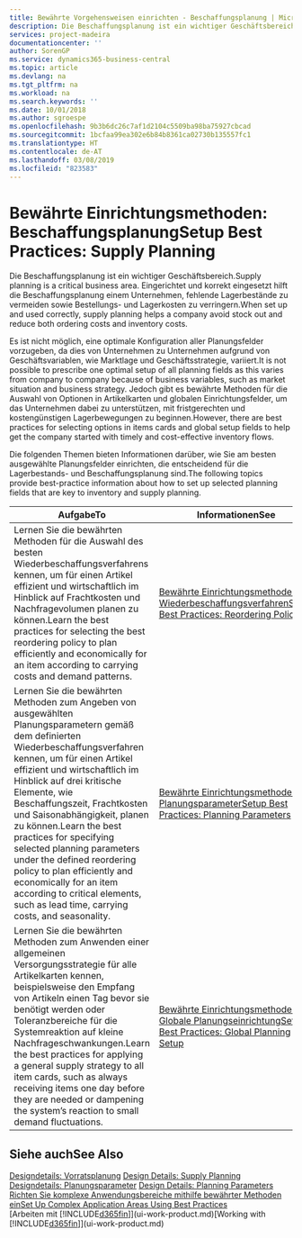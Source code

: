 ```yaml
---
title: Bewährte Vorgehensweisen einrichten - Beschaffungsplanung | Microsoft Docs
description: Die Beschaffungsplanung ist ein wichtiger Geschäftsbereich. Eingerichtet und korrekt eingesetzt hilft die Beschaffungsplanung einem Unternehmen, fehlende Lagerbestände zu vermeiden sowie Bestellungs- und Lagerkosten zu verringern.
services: project-madeira
documentationcenter: ''
author: SorenGP
ms.service: dynamics365-business-central
ms.topic: article
ms.devlang: na
ms.tgt_pltfrm: na
ms.workload: na
ms.search.keywords: ''
ms.date: 10/01/2018
ms.author: sgroespe
ms.openlocfilehash: 9b3b6dc26c7af1d2104c5509ba98ba75927cbcad
ms.sourcegitcommit: 1bcfaa99ea302e6b84b8361ca02730b135557fc1
ms.translationtype: HT
ms.contentlocale: de-AT
ms.lasthandoff: 03/08/2019
ms.locfileid: "823583"
---
```

# <a name="setup-best-practices-supply-planning"></a><span data-ttu-id="9695c-104">Bewährte Einrichtungsmethoden: Beschaffungsplanung</span><span class="sxs-lookup"><span data-stu-id="9695c-104">Setup Best Practices: Supply Planning</span></span>
<span data-ttu-id="9695c-105">Die Beschaffungsplanung ist ein wichtiger Geschäftsbereich.</span><span class="sxs-lookup"><span data-stu-id="9695c-105">Supply planning is a critical business area.</span></span> <span data-ttu-id="9695c-106">Eingerichtet und korrekt eingesetzt hilft die Beschaffungsplanung einem Unternehmen, fehlende Lagerbestände zu vermeiden sowie Bestellungs- und Lagerkosten zu verringern.</span><span class="sxs-lookup"><span data-stu-id="9695c-106">When set up and used correctly, supply planning helps a company avoid stock out and reduce both ordering costs and inventory costs.</span></span>  

 <span data-ttu-id="9695c-107">Es ist nicht möglich, eine optimale Konfiguration aller Planungsfelder vorzugeben, da dies von Unternehmen zu Unternehmen aufgrund von Geschäftsvariablen, wie Marktlage und Geschäftsstrategie, variiert.</span><span class="sxs-lookup"><span data-stu-id="9695c-107">It is not possible to prescribe one optimal setup of all planning fields as this varies from company to company because of business variables, such as market situation and business strategy.</span></span> <span data-ttu-id="9695c-108">Jedoch gibt es bewährte Methoden für die Auswahl von Optionen in Artikelkarten und globalen Einrichtungsfelder, um das Unternehmen dabei zu unterstützen, mit fristgerechten und kostengünstigen Lagerbewegungen zu beginnen.</span><span class="sxs-lookup"><span data-stu-id="9695c-108">However, there are best practices for selecting options in items cards and global setup fields to help get the company started with timely and cost-effective inventory flows.</span></span>  

 <span data-ttu-id="9695c-109">Die folgenden Themen bieten Informationen darüber, wie Sie am besten ausgewählte Planungsfelder einrichten, die entscheidend für die Lagerbestands- und Beschaffungsplanung sind.</span><span class="sxs-lookup"><span data-stu-id="9695c-109">The following topics provide best-practice information about how to set up selected planning fields that are key to inventory and supply planning.</span></span>  

|<span data-ttu-id="9695c-110">**Aufgabe**</span><span class="sxs-lookup"><span data-stu-id="9695c-110">**To**</span></span>|<span data-ttu-id="9695c-111">**Informationen**</span><span class="sxs-lookup"><span data-stu-id="9695c-111">**See**</span></span>|  
|------------|-------------|  
|<span data-ttu-id="9695c-112">Lernen Sie die bewährten Methoden für die Auswahl des besten Wiederbeschaffungsverfahrens kennen, um für einen Artikel effizient und wirtschaftlich im Hinblick auf Frachtkosten und Nachfragevolumen planen zu können.</span><span class="sxs-lookup"><span data-stu-id="9695c-112">Learn the best practices for selecting the best reordering policy to plan efficiently and economically for an item according to carrying costs and demand patterns.</span></span>|[<span data-ttu-id="9695c-113">Bewährte Einrichtungsmethoden: Wiederbeschaffungsverfahren</span><span class="sxs-lookup"><span data-stu-id="9695c-113">Setup Best Practices: Reordering Policies</span></span>](setup-best-practices-reordering-policies.md)|  
|<span data-ttu-id="9695c-114">Lernen Sie die bewährten Methoden zum Angeben von ausgewählten Planungsparametern gemäß dem definierten Wiederbeschaffungsverfahren kennen, um für einen Artikel effizient und wirtschaftlich im Hinblick auf drei kritische Elemente, wie Beschaffungszeit, Frachtkosten und Saisonabhängigkeit, planen zu können.</span><span class="sxs-lookup"><span data-stu-id="9695c-114">Learn the best practices for specifying selected planning parameters under the defined reordering policy to plan efficiently and economically for an item according to critical elements, such as lead time, carrying costs, and seasonality.</span></span>|[<span data-ttu-id="9695c-115">Bewährte Einrichtungsmethoden: Planungsparameter</span><span class="sxs-lookup"><span data-stu-id="9695c-115">Setup Best Practices: Planning Parameters</span></span>](setup-best-practices-planning-parameters.md)|  
|<span data-ttu-id="9695c-116">Lernen Sie die bewährten Methoden zum Anwenden einer allgemeinen Versorgungsstrategie für alle Artikelkarten kennen, beispielsweise den Empfang von Artikeln einen Tag bevor sie benötigt werden oder Toleranzbereiche für die Systemreaktion auf kleine Nachfrageschwankungen.</span><span class="sxs-lookup"><span data-stu-id="9695c-116">Learn the best practices for applying a general supply strategy to all item cards, such as always receiving items one day before they are needed or dampening the system’s reaction to small demand fluctuations.</span></span>|[<span data-ttu-id="9695c-117">Bewährte Einrichtungsmethoden: Globale Planungseinrichtung</span><span class="sxs-lookup"><span data-stu-id="9695c-117">Setup Best Practices: Global Planning Setup</span></span>](setup-best-practices-global-planning-setup.md)|  

## <a name="see-also"></a><span data-ttu-id="9695c-118">Siehe auch</span><span class="sxs-lookup"><span data-stu-id="9695c-118">See Also</span></span>  
 <span data-ttu-id="9695c-119">[Designdetails: Vorratsplanung](design-details-supply-planning.md) </span><span class="sxs-lookup"><span data-stu-id="9695c-119">[Design Details: Supply Planning](design-details-supply-planning.md) </span></span>  
 <span data-ttu-id="9695c-120">[Designdetails: Planungsparameter](design-details-planning-parameters.md) </span><span class="sxs-lookup"><span data-stu-id="9695c-120">[Design Details: Planning Parameters](design-details-planning-parameters.md) </span></span>  
 [<span data-ttu-id="9695c-121">Richten Sie komplexe Anwendungsbereiche mithilfe bewährter Methoden ein</span><span class="sxs-lookup"><span data-stu-id="9695c-121">Set Up Complex Application Areas Using Best Practices</span></span>](set-up-complex-application-areas-using-best-practices.md)  
 <span data-ttu-id="9695c-122">[Arbeiten mit [!INCLUDE[d365fin](includes/d365fin_md.md)]](ui-work-product.md)</span><span class="sxs-lookup"><span data-stu-id="9695c-122">[Working with [!INCLUDE[d365fin](includes/d365fin_md.md)]](ui-work-product.md)</span></span>
